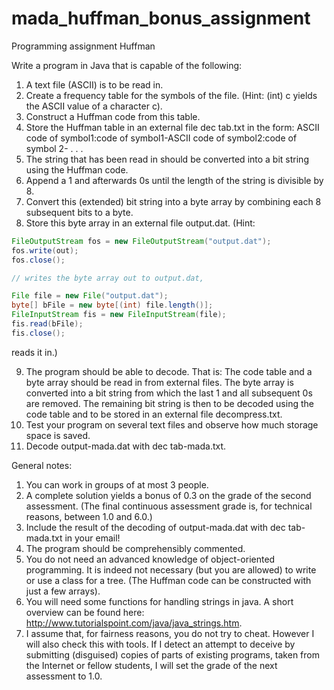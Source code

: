 # mada_huffman_bonus_assignment
Programming assignment Huffman

Write a program in Java that is capable of the following:
1. A text file (ASCII) is to be read in.
2. Create a frequency table for the symbols of the file. (Hint: (int) c yields the ASCII value
of a character c).
3. Construct a Huffman code from this table.
4. Store the Huffman table in an external file dec tab.txt in the form: ASCII code of
symbol1:code of symbol1-ASCII code of symbol2:code of symbol 2- . . .
5. The string that has been read in should be converted into a bit string using the Huffman
code.
6. Append a 1 and afterwards 0s until the length of the string is divisible by 8.
7. Convert this (extended) bit string into a byte array by combining each 8 subsequent bits
to a byte.
8. Store this byte array in an external file output.dat. (Hint:
```Java
FileOutputStream fos = new FileOutputStream("output.dat");
fos.write(out);
fos.close();

// writes the byte array out to output.dat,

File file = new File("output.dat");
byte[] bFile = new byte[(int) file.length()];
FileInputStream fis = new FileInputStream(file);
fis.read(bFile);
fis.close();
``` 
reads it in.)

9. The program should be able to decode. That is: The code table and a byte array should
be read in from external files. The byte array is converted into a bit string from which the
last 1 and all subsequent 0s are removed. The remaining bit string is then to be decoded
using the code table and to be stored in an external file decompress.txt.
10. Test your program on several text files and observe how much storage space is saved.
11. Decode output-mada.dat with dec tab-mada.txt.


General notes:
1. You can work in groups of at most 3 people.
2. A complete solution yields a bonus of 0.3 on the grade of the second assessment. (The
final continuous assessment grade is, for technical reasons, between 1.0 and 6.0.)
3. Include the result of the decoding of output-mada.dat with dec tab-mada.txt in
your email!
4. The program should be comprehensibly commented.
5. You do not need an advanced knowledge of object-oriented programming. It is indeed not
necessary (but you are allowed) to write or use a class for a tree. (The Huffman code can
be constructed with just a few arrays).
6. You will need some functions for handling strings in java. A short overview can be found
here: http://www.tutorialspoint.com/java/java_strings.htm.
7. I assume that, for fairness reasons, you do not try to cheat. However I will also check this
with tools. If I detect an attempt to deceive by submitting (disguised) copies of parts of
existing programs, taken from the Internet or fellow students, I will set the grade of the
next assessment to 1.0.
